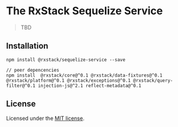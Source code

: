 # The RxStack Sequelize Service

> TBD

## Installation

```
npm install @rxstack/sequelize-service --save

// peer depencencies
npm install  @rxstack/core@^0.1 @rxstack/data-fixtures@^0.1 @rxstack/platform@^0.1 @rxstack/exceptions@^0.1 @rxstack/query-filter@^0.1 injection-js@^2.1 reflect-metadata@^0.1

```


## License

Licensed under the [MIT license](LICENSE).

